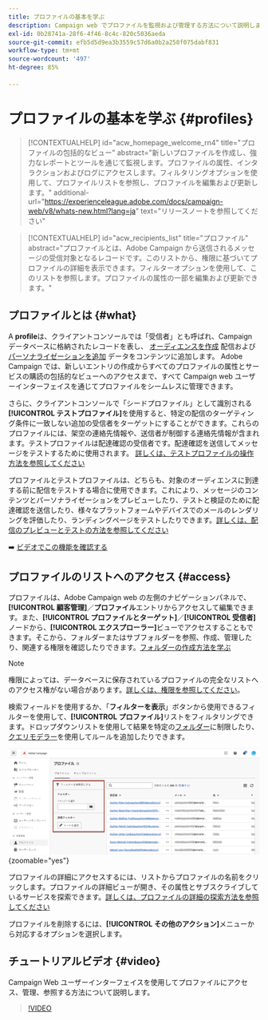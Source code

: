 ```yaml
---
title: プロファイルの基本を学ぶ
description: Campaign web でプロファイルを監視および管理する方法について説明します。
exl-id: 0b28741a-28f6-4f46-8c4c-820c5036aeda
source-git-commit: efb5d5d9ea3b3559c57d6a0b2a250f075dabf831
workflow-type: tm+mt
source-wordcount: '497'
ht-degree: 85%

---
```


# プロファイルの基本を学ぶ {#profiles}

>[!CONTEXTUALHELP]
>id="acw_homepage_welcome_rn4"
>title="プロファイルの包括的なビュー"
>abstract="新しいプロファイルを作成し、強力なレポートとツールを通じて監視します。プロファイルの属性、インタラクションおよびログにアクセスします。フィルタリングオプションを使用して、プロファイルリストを参照し、プロファイルを編集および更新します。"
>additional-url="https://experienceleague.adobe.com/docs/campaign-web/v8/whats-new.html?lang=ja" text="リリースノートを参照してください"

>[!CONTEXTUALHELP]
>id="acw_recipients_list"
>title="プロファイル"
>abstract="プロファイルとは、Adobe Campaign から送信されるメッセージの受信対象となるレコードです。このリストから、権限に基づいてプロファイルの詳細を表示できます。フィルターオプションを使用して、このリストを参照します。プロファイルの属性の一部を編集および更新できます。"

## プロファイルとは {#what}

A **profile**&#x200B;は、クライアントコンソールでは「受信者」とも呼ばれ、Campaign データベースに格納されたレコードを表し、 [オーディエンスを作成](create-audience.md) 配信および [パーソナライゼーションを追加](../personalization/personalize.md) データをコンテンツに追加します。 Adobe Campaign では、新しいエントリの作成からすべてのプロファイルの属性とサービスの購読の包括的なビューへのアクセスまで、すべて Campaign web ユーザーインターフェイスを通じてプロファイルをシームレスに管理できます。

さらに、クライアントコンソールで「シードプロファイル」として識別される&#x200B;**[!UICONTROL テストプロファイル]**&#x200B;を使用すると、特定の配信のターゲティング条件に一致しない追加の受信者をターゲットにすることができます。これらのプロファイルには、架空の連絡先情報や、送信者が制御する連絡先情報が含まれます。テストプロファイルは配達確認の受信者です。配達確認を送信してメッセージをテストするために使用されます。 [詳しくは、テストプロファイルの操作方法を参照してください](test-profiles.md)

プロファイルとテストプロファイルは、どちらも、対象のオーディエンスに到達する前に配信をテストする場合に使用できます。これにより、メッセージのコンテンツとパーソナライゼーションをプレビューしたり、テストと検証のために配達確認を送信したり、様々なプラットフォームやデバイスでのメールのレンダリングを評価したり、ランディングページをテストしたりできます。[詳しくは、配信のプレビューとテストの方法を参照してください](../preview-test/preview-test.md)

➡️ [ビデオでこの機能を確認する](#video)

## プロファイルのリストへのアクセス {#access}

プロファイルは、Adobe Campaign web の左側のナビゲーションパネルで、**[!UICONTROL 顧客管理]**／**プロファイル**&#x200B;エントリからアクセスして編集できます。また、**[!UICONTROL プロファイルとターゲット]**／**[!UICONTROL 受信者]**&#x200B;ノードから、**[!UICONTROL エクスプローラー]**&#x200B;ビューでアクセスすることもできます。そこから、フォルダーまたはサブフォルダーを参照、作成、管理したり、関連する権限を確認したりできます。[フォルダーの作成方法を学ぶ](../get-started/permissions.md#folders)

>[!NOTE]
>
>権限によっては、データベースに保存されているプロファイルの完全なリストへのアクセス権がない場合があります。[詳しくは、権限を参照してください](../get-started/permissions.md)。

検索フィールドを使用するか、「**フィルターを表示**」ボタンから使用できるフィルターを使用して、**[!UICONTROL プロファイル]**&#x200B;リストをフィルタリングできます。ドロップダウンリストを使用して結果を特定の[フォルダー](../get-started/permissions.md#folders)に制限したり、[クエリモデラー](../query/query-modeler-overview.md)を使用してルールを追加したりできます。

![](assets/profiles-list-filters.png){zoomable=&quot;yes&quot;}

プロファイルの詳細にアクセスするには、リストからプロファイルの名前をクリックします。プロファイルの詳細ビューが開き、その属性とサブスクライブしているサービスを探索できます。[詳しくは、プロファイルの詳細の探索方法を参照してください](create-profile.md)

プロファイルを削除するには、**[!UICONTROL その他のアクション]**&#x200B;メニューから対応するオプションを選択します。

## チュートリアルビデオ {#video}

Campaign Web ユーザーインターフェイスを使用してプロファイルにアクセス、管理、参照する方法について説明します。

>[!VIDEO](https://video.tv.adobe.com/v/3427293?quality=12)
